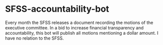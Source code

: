 # SFSS-accountability-bot

Every month the SFSS releases a document recording the motions of the executive committee. In a bid to increase financial transparency and accountability, this bot will publish all motions mentioning a dollar amount. I have no relation to the SFSS.
